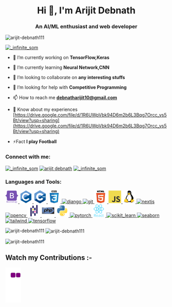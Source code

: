 <h1 align="center">Hi 👋, I'm Arijit Debnath</h1>
<h3 align="center">An AI/ML enthusiast and web developer</h3>

<p align="left"> <img src="https://komarev.com/ghpvc/?username=arijit-debnath111&label=Profile%20views&color=0e75b6&style=flat" alt="arijit-debnath111" /> </p>

<p align="left"> <a href="https://twitter.com/_infinite_som" target="blank"><img src="https://img.shields.io/twitter/follow/_infinite_som?logo=twitter&style=for-the-badge" alt="_infinite_som" /></a> </p>

- 🔭 I’m currently working on **TensorFlow,Keras**

- 🌱 I’m currently learning **Neural Network,CNN**

- 👯 I’m looking to collaborate on **any interesting stuffs**

- 🤝 I’m looking for help with **Competitive Programming**

- 📫 How to reach me **debnatharijit10@gmail.com**

- 📄 Know about my experiences [https://drive.google.com/file/d/1R6UWpVbk94D6m2b6L3Bqg7Orcc_ys5Bt/view?usp=sharing](https://drive.google.com/file/d/1R6UWpVbk94D6m2b6L3Bqg7Orcc_ys5Bt/view?usp=sharing)

- ⚡Fact **I play Football**

<h3 align="left">Connect with me:</h3>
<p align="left">
<a href="https://twitter.com/_infinite_som" target="blank"><img align="center" src="https://raw.githubusercontent.com/rahuldkjain/github-profile-readme-generator/master/src/images/icons/Social/twitter.svg" alt="_infinite_som" height="30" width="40" /></a>
<a href="https://linkedin.com/in/arijit debnath" target="blank"><img align="center" src="https://raw.githubusercontent.com/rahuldkjain/github-profile-readme-generator/master/src/images/icons/Social/linked-in-alt.svg" alt="arijit debnath" height="30" width="40" /></a>
<a href="https://instagram.com/_infinite_som" target="blank"><img align="center" src="https://raw.githubusercontent.com/rahuldkjain/github-profile-readme-generator/master/src/images/icons/Social/instagram.svg" alt="_infinite_som" height="30" width="40" /></a>
</p>

<h3 align="left">Languages and Tools:</h3>
<p align="left"> <a href="https://getbootstrap.com" target="_blank" rel="noreferrer"> <img src="https://raw.githubusercontent.com/devicons/devicon/master/icons/bootstrap/bootstrap-plain-wordmark.svg" alt="bootstrap" width="40" height="40"/> </a> <a href="https://www.cprogramming.com/" target="_blank" rel="noreferrer"> <img src="https://raw.githubusercontent.com/devicons/devicon/master/icons/c/c-original.svg" alt="c" width="40" height="40"/> </a> <a href="https://www.w3schools.com/cpp/" target="_blank" rel="noreferrer"> <img src="https://raw.githubusercontent.com/devicons/devicon/master/icons/cplusplus/cplusplus-original.svg" alt="cplusplus" width="40" height="40"/> </a> <a href="https://www.w3schools.com/css/" target="_blank" rel="noreferrer"> <img src="https://raw.githubusercontent.com/devicons/devicon/master/icons/css3/css3-original-wordmark.svg" alt="css3" width="40" height="40"/> </a> <a href="https://www.djangoproject.com/" target="_blank" rel="noreferrer"> <img src="https://cdn.worldvectorlogo.com/logos/django.svg" alt="django" width="40" height="40"/> </a> <a href="https://git-scm.com/" target="_blank" rel="noreferrer"> <img src="https://www.vectorlogo.zone/logos/git-scm/git-scm-icon.svg" alt="git" width="40" height="40"/> </a> <a href="https://www.w3.org/html/" target="_blank" rel="noreferrer"> <img src="https://raw.githubusercontent.com/devicons/devicon/master/icons/html5/html5-original-wordmark.svg" alt="html5" width="40" height="40"/> </a> <a href="https://developer.mozilla.org/en-US/docs/Web/JavaScript" target="_blank" rel="noreferrer"> <img src="https://raw.githubusercontent.com/devicons/devicon/master/icons/javascript/javascript-original.svg" alt="javascript" width="40" height="40"/> </a> <a href="https://www.linux.org/" target="_blank" rel="noreferrer"> <img src="https://raw.githubusercontent.com/devicons/devicon/master/icons/linux/linux-original.svg" alt="linux" width="40" height="40"/> </a> <a href="https://nextjs.org/" target="_blank" rel="noreferrer"> <img src="https://cdn.worldvectorlogo.com/logos/nextjs-2.svg" alt="nextjs" width="40" height="40"/> </a> <a href="https://opencv.org/" target="_blank" rel="noreferrer"> <img src="https://www.vectorlogo.zone/logos/opencv/opencv-icon.svg" alt="opencv" width="40" height="40"/> </a> <a href="https://pandas.pydata.org/" target="_blank" rel="noreferrer"> <img src="https://raw.githubusercontent.com/devicons/devicon/2ae2a900d2f041da66e950e4d48052658d850630/icons/pandas/pandas-original.svg" alt="pandas" width="40" height="40"/> </a> <a href="https://www.php.net" target="_blank" rel="noreferrer"> <img src="https://raw.githubusercontent.com/devicons/devicon/master/icons/php/php-original.svg" alt="php" width="40" height="40"/> </a> <a href="https://www.python.org" target="_blank" rel="noreferrer"> <img src="https://raw.githubusercontent.com/devicons/devicon/master/icons/python/python-original.svg" alt="python" width="40" height="40"/> </a> <a href="https://pytorch.org/" target="_blank" rel="noreferrer"> <img src="https://www.vectorlogo.zone/logos/pytorch/pytorch-icon.svg" alt="pytorch" width="40" height="40"/> </a> <a href="https://reactjs.org/" target="_blank" rel="noreferrer"> <img src="https://raw.githubusercontent.com/devicons/devicon/master/icons/react/react-original-wordmark.svg" alt="react" width="40" height="40"/> </a> <a href="https://scikit-learn.org/" target="_blank" rel="noreferrer"> <img src="https://upload.wikimedia.org/wikipedia/commons/0/05/Scikit_learn_logo_small.svg" alt="scikit_learn" width="40" height="40"/> </a> <a href="https://seaborn.pydata.org/" target="_blank" rel="noreferrer"> <img src="https://seaborn.pydata.org/_images/logo-mark-lightbg.svg" alt="seaborn" width="40" height="40"/> </a> <a href="https://tailwindcss.com/" target="_blank" rel="noreferrer"> <img src="https://www.vectorlogo.zone/logos/tailwindcss/tailwindcss-icon.svg" alt="tailwind" width="40" height="40"/> </a> <a href="https://www.tensorflow.org" target="_blank" rel="noreferrer"> <img src="https://www.vectorlogo.zone/logos/tensorflow/tensorflow-icon.svg" alt="tensorflow" width="40" height="40"/> </a> </p>

<p><img align="left" src="https://github-readme-stats.vercel.app/api/top-langs?username=arijit-debnath111&show_icons=true&locale=en&layout=compact" alt="arijit-debnath111" /></p>

<p>&nbsp;<img align="center" src="https://github-readme-stats.vercel.app/api?username=arijit-debnath111&show_icons=true&locale=en" alt="arijit-debnath111" /></p>

<p><img align="center" src="https://github-readme-streak-stats.herokuapp.com/?user=arijit-debnath111&" alt="arijit-debnath111" /></p>

## Watch my Contributions :-
![snake gif](https://github.com/Arijit-Debnath111/Arijit-Debnath111/blob/output/github-contribution-grid-snake.gif)
